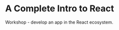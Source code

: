 # A Complete Intro to React

Workshop - develop an app in the React ecosystem.

[gh-page]: http://btholt.github.io/complete-intro-to-react/
